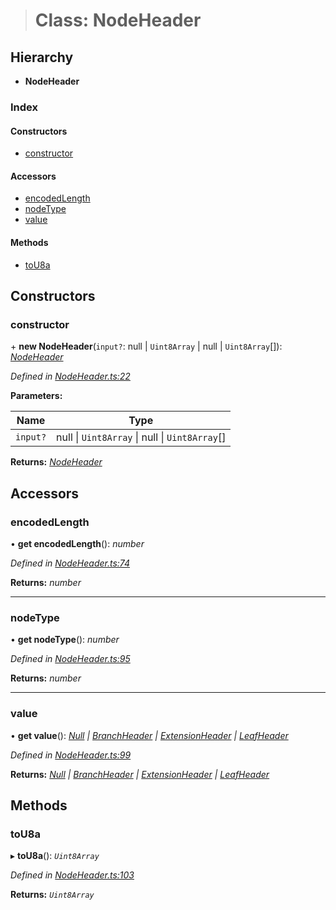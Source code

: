 > # Class: NodeHeader

## Hierarchy

* **NodeHeader**

### Index

#### Constructors

* [constructor](_nodeheader_.nodeheader.md#constructor)

#### Accessors

* [encodedLength](_nodeheader_.nodeheader.md#encodedlength)
* [nodeType](_nodeheader_.nodeheader.md#nodetype)
* [value](_nodeheader_.nodeheader.md#value)

#### Methods

* [toU8a](_nodeheader_.nodeheader.md#tou8a)

## Constructors

###  constructor

\+ **new NodeHeader**(`input?`: null | `Uint8Array` | null | `Uint8Array`[]): *[NodeHeader](_nodeheader_.nodeheader.md)*

*Defined in [NodeHeader.ts:22](https://github.com/polkadot-js/common/blob/332620d/packages/trie-codec/src/NodeHeader.ts#L22)*

**Parameters:**

Name | Type |
------ | ------ |
`input?` | null \| `Uint8Array` \| null \| `Uint8Array`[] |

**Returns:** *[NodeHeader](_nodeheader_.nodeheader.md)*

## Accessors

###  encodedLength

• **get encodedLength**(): *number*

*Defined in [NodeHeader.ts:74](https://github.com/polkadot-js/common/blob/332620d/packages/trie-codec/src/NodeHeader.ts#L74)*

**Returns:** *number*

___

###  nodeType

• **get nodeType**(): *number*

*Defined in [NodeHeader.ts:95](https://github.com/polkadot-js/common/blob/332620d/packages/trie-codec/src/NodeHeader.ts#L95)*

**Returns:** *number*

___

###  value

• **get value**(): *[Null](../modules/_nodeheader_.md#null) | [BranchHeader](../modules/_nodeheader_.md#branchheader) | [ExtensionHeader](../modules/_nodeheader_.md#extensionheader) | [LeafHeader](../modules/_nodeheader_.md#leafheader)*

*Defined in [NodeHeader.ts:99](https://github.com/polkadot-js/common/blob/332620d/packages/trie-codec/src/NodeHeader.ts#L99)*

**Returns:** *[Null](../modules/_nodeheader_.md#null) | [BranchHeader](../modules/_nodeheader_.md#branchheader) | [ExtensionHeader](../modules/_nodeheader_.md#extensionheader) | [LeafHeader](../modules/_nodeheader_.md#leafheader)*

## Methods

###  toU8a

▸ **toU8a**(): *`Uint8Array`*

*Defined in [NodeHeader.ts:103](https://github.com/polkadot-js/common/blob/332620d/packages/trie-codec/src/NodeHeader.ts#L103)*

**Returns:** *`Uint8Array`*